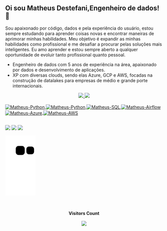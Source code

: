 ## Oi sou Matheus Destefani,Engenheiro de dados! 🎲

Sou apaixonado por código, dados e pela experiência do usuário, estou sempre estudando para aprender coisas novas e encontrar maneiras de aprimorar minhas habilidades. Meu objetivo é expandir as minhas habilidades como profissional e me desafiar a procurar pelas soluções mais inteligentes. Eu amo aprender e estou sempre aberto a qualquer oportunidade de evoluir tanto profissional quanto pessoal.

- Engenheiro de dados com 5 anos de experiência na área, apaixonado por dados e desenvolvimento de aplicações.
- XP com diversas clouds, sendo elas Azure, GCP e AWS, focadas na construção de datalakes para empresas de médio e grande porte internacionais.

<div align="center">
  <a href="https://github.com/Destefanii"> 
  <img height="160em" src="https://github-readme-stats.vercel.app/api?username=Destefanii&show_icons=true&theme=tokyonight&include_all_commits=true&count_private=true"/>
  <img height="160em" src="https://github-readme-stats.vercel.app/api/top-langs/?username=Destefanii&layout=compact&langs_count=7&theme=tokyonight"/>
</div>
<div style="display: inline_block"><br>
  <img align="center" alt="Matheus-Python" height="40" width="120" src="https://img.shields.io/badge/python-3670A0?style=for-the-badge&logo=python&logoColor=ffdd54">
  <img align="center" alt="Matheus-Python" height="40" width="140" src="https://img.shields.io/badge/pandas-%23150458.svg?style=for-the-badge&logo=pandas&logoColor=white">
  <img align="center" alt="Matheus-SQL" height="40" width="150" src="https://img.shields.io/badge/Microsoft%20SQL%20Sever-CC2927?style=for-the-badge&logo=microsoft%20sql%20server&logoColor=white">
  <img align="center" alt="Matheus-Airflow" height="40" width="160" src="https://img.shields.io/badge/Apache%20Airflow-017CEE?style=for-the-badge&logo=Apache%20Airflow&logoColor=white">
  <img align="center" alt="Matheus-Azure" height="40" width="100" src="https://img.shields.io/badge/azure-%230072C6.svg?style=for-the-badge&logo=microsoftazure&logoColor=white">
  <img align="center" alt="Matheus-AWS" height="40" width="100" src="https://img.shields.io/badge/AWS-%23FF9900.svg?style=for-the-badge&logo=amazon-aws&logoColor=white"> 
  
  <!-- <img align="right" alt="Matheus-pic" height="150" style="border-radius:50px;" src="https://media.discordapp.net/attachments/740901999003959338/1259974747488387282/avatar.png?ex=668da26d&is=668c50ed&hm=3b2241fae9eded5f991d75428b87a7fed021f9e566268fb18171d58557ca96db&=&format=webp&quality=lossless"> -->
</div>
  
  ##
 
<div> 
  <a href="https://www.instagram.com/matheus_destefani/" target="_blank"><img src="https://img.shields.io/badge/-Instagram-%23E4405F?style=for-the-badge&logo=instagram&logoColor=white" target="_blank"></a>
  <a href = "mailto:matheus.destefani43@gmail.com"><img src="https://img.shields.io/badge/-Gmail-%23333?style=for-the-badge&logo=gmail&logoColor=white" target="_blank"></a>
  <a href="https://www.linkedin.com/in/matheus-destefani/" target="_blank"><img src="https://img.shields.io/badge/-LinkedIn-%230077B5?style=for-the-badge&logo=linkedin&logoColor=white" target="_blank"></a> 
 
  ![Snake animation](https://github.com/destefanii/destefanii/blob/output/github-contribution-grid-snake.svg)
  <div align="center">
    <br>
      <p align="centre"><b>Visitors Count</b></p>  
      <p align="center"><img align="center" src="https://profile-counter.glitch.me/{Destefanii}/count.svg" /></p> 
    <br>
  </div>
</div>
